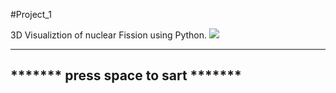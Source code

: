 #Project_1

3D Visualiztion of nuclear Fission using Python.
![](https://github.com/PradhumnaSom/Nuclear_Reaction-Visualization-_Project/issues/1#issue-2824041620)

  ___________________________________
 *******  press space to sart  *******
   -------------------------------
